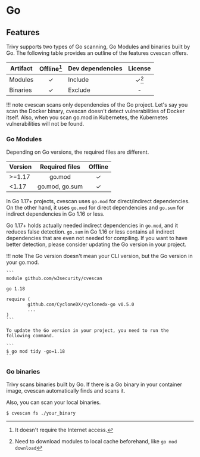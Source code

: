 # Go

## Features
Trivy supports two types of Go scanning, Go Modules and binaries built by Go.
The following table provides an outline of the features cvescan offers.

| Artifact | Offline[^1] | Dev dependencies | License |
|----------|:-----------:|:-----------------|:-------:|
| Modules  |      ✓      | Include          |  ✓[^2]  |
| Binaries |      ✓      | Exclude          |    -    |

!!! note
    cvescan scans only dependencies of the Go project.
    Let's say you scan the Docker binary, cvescan doesn't detect vulnerabilities of Docker itself.
    Also, when you scan go.mod in Kubernetes, the Kubernetes vulnerabilities will not be found.

### Go Modules
Depending on Go versions, the required files are different.

| Version | Required files | Offline |
|---------|:--------------:|:-------:|
| \>=1.17 |     go.mod     |    ✓    |
| <1.17   | go.mod, go.sum |    ✓    |

In Go 1.17+ projects, cvescan uses `go.mod` for direct/indirect dependencies.
On the other hand, it uses `go.mod` for direct dependencies and `go.sum` for indirect dependencies in Go 1.16 or less.

Go 1.17+ holds actually needed indirect dependencies in `go.mod`, and it reduces false detection.
`go.sum` in Go 1.16 or less contains all indirect dependencies that are even not needed for compiling.
If you want to have better detection, please consider updating the Go version in your project.

!!! note
    The Go version doesn't mean your CLI version, but the Go version in your go.mod.

    ```
    module github.com/w3security/cvescan
    
    go 1.18
    
    require (
            github.com/CycloneDX/cyclonedx-go v0.5.0
            ...
    )
    ```

    To update the Go version in your project, you need to run the following command.

    ```
    $ go mod tidy -go=1.18
    ```

### Go binaries
Trivy scans binaries built by Go.
If there is a Go binary in your container image, cvescan automatically finds and scans it.

Also, you can scan your local binaries.

```
$ cvescan fs ./your_binary
```

[^1]: It doesn't require the Internet access.
[^2]: Need to download modules to local cache beforehand, like `go mod download`